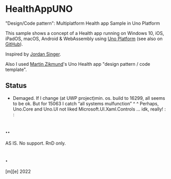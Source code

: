 # HealthAppUNO

"Design/Code pattern": Multiplatform Health app Sample in Uno Platform

This sample shows a concept of a Health app running on Windows 10, iOS, iPadOS, macOS, Android & WebAssembly using [Uno Platform](https://platform.uno/) (see also on [GitHub](https://github.com/unoplatform/uno/)). 

Inspired by [Jordan Singer](https://twitter.com/jsngr?s=20).

Also I used [Martin Zikmund](https://github.com/MartinZikmund/uno-health-app-concept/)'s Uno Health app "design pattern / code template".

## Status

- Demaged. If I change (at UWP project)min. os. build to 16299, all seems to be ok.
But for 15063 I catch “all systems mulfunction” ^ ^
Perhaps, Uno.Core and Uno.UI not liked Microsoft.UI.Xaml.Controls … idk, really! : :


## ..
AS IS. No support. RnD only.

## .
[m][e] 2022